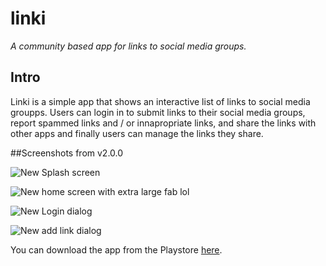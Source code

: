 # linki

_A community based app for links to social media groups._

## Intro
Linki is a simple app that shows an interactive list of links to social media groupps.
Users can login in to submit links to their social media groups, report spammed links and / or innapropriate links, and share the links with other apps and finally users can manage the links they share.

##Screenshots from v2.0.0

![New Splash screen](https://lh3.googleusercontent.com/Ew4PK-TrKZpZIkupFvPaR1za5Zp-Op7NRDame2pdrE9S6RqIgoTzibxjmmm3Qx0WEw=w1440-h620)

![New home screen with extra large fab lol](https://lh3.googleusercontent.com/r4N73dgpcUcSLfWRWrisfFbISYWkYhL-F8DmWgH-cRrEwcb0xuemIjexg4Em_Zm3jPE=w1440-h620)

![New Login dialog](https://lh3.googleusercontent.com/7pU8aRzXpdUNrKYJvN1OI2wo-GzeVq7CtruXEnAQ42-SleDgbtSLyeNlPS0ZJfI-oOQ=w1440-h620)

![New add link dialog](https://lh3.googleusercontent.com/twD_89wf7Ma7o3bx2I7_UdED8iunyGRC2ELA8MneaGwUuN-1nTdJblsTCknpjW5hF7Q=w1440-h620)


You can download the app from the Playstore [here](https://goo.gl/MUfpLL).
